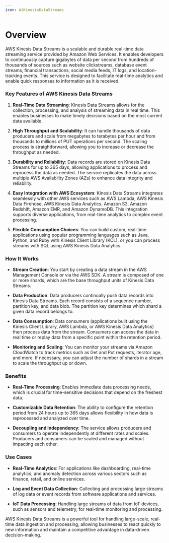 ```yaml
---
icon: AiKinesisDataStreams
---
```

# Overview

AWS Kinesis Data Streams is a scalable and durable real-time data streaming service provided by Amazon Web Services. It enables developers to continuously capture gigabytes of data per second from hundreds of thousands of sources such as website clickstreams, database event streams, financial transactions, social media feeds, IT logs, and location-tracking events. This service is designed to facilitate real-time analytics and enable quick responses to information as it is received.

### Key Features of AWS Kinesis Data Streams

1. **Real-Time Data Streaming**: Kinesis Data Streams allows for the collection, processing, and analysis of streaming data in real time. This enables businesses to make timely decisions based on the most current data available.
    
2. **High Throughput and Scalability**: It can handle thousands of data producers and scale from megabytes to terabytes per hour and from thousands to millions of PUT operations per second. The scaling process is straightforward, allowing you to increase or decrease the throughput as needed.
    
3. **Durability and Reliability**: Data records are stored on Kinesis Data Streams for up to 365 days, allowing applications to process and reprocess the data as needed. The service replicates the data across multiple AWS Availability Zones (AZs) to enhance data integrity and reliability.
    
4. **Easy Integration with AWS Ecosystem**: Kinesis Data Streams integrates seamlessly with other AWS services such as AWS Lambda, AWS Kinesis Data Firehose, AWS Kinesis Data Analytics, Amazon S3, Amazon Redshift, Amazon EMR, and Amazon DynamoDB. This integration supports diverse applications, from real-time analytics to complex event processing.
    
5. **Flexible Consumption Choices**: You can build custom, real-time applications using popular programming languages such as Java, Python, and Ruby with Kinesis Client Library (KCL), or you can process streams with SQL using AWS Kinesis Data Analytics.
    

### How It Works

- **Stream Creation**: You start by creating a data stream in the AWS Management Console or via the AWS SDK. A stream is composed of one or more shards, which are the base throughput units of Kinesis Data Streams.
    
- **Data Production**: Data producers continually push data records into Kinesis Data Streams. Each record consists of a sequence number, partition key, and data blob. The partition key determines which shard a given data record belongs to.
    
- **Data Consumption**: Data consumers (applications built using the Kinesis Client Library, AWS Lambda, or AWS Kinesis Data Analytics) then process data from the stream. Consumers can access the data in real time or replay data from a specific point within the retention period.
    
- **Monitoring and Scaling**: You can monitor your streams via Amazon CloudWatch to track metrics such as Get and Put requests, iterator age, and more. If necessary, you can adjust the number of shards in a stream to scale the throughput up or down.
    

### Benefits

- **Real-Time Processing**: Enables immediate data processing needs, which is crucial for time-sensitive decisions that depend on the freshest data.
    
- **Customizable Data Retention**: The ability to configure the retention period from 24 hours up to 365 days allows flexibility in how data is reprocessed and analyzed over time.
    
- **Decoupling and Independency**: The service allows producers and consumers to operate independently at different rates and scales. Producers and consumers can be scaled and managed without impacting each other.
    

### Use Cases

- **Real-Time Analytics**: For applications like dashboarding, real-time analytics, and anomaly detection across various sectors such as finance, retail, and online services.
    
- **Log and Event Data Collection**: Collecting and processing large streams of log data or event records from software applications and services.
    
- **IoT Data Processing**: Handling large streams of data from IoT devices, such as sensors and telemetry, for real-time monitoring and processing.
    

AWS Kinesis Data Streams is a powerful tool for handling large-scale, real-time data ingestion and processing, allowing businesses to react quickly to new information and maintain a competitive advantage in data-driven decision-making.